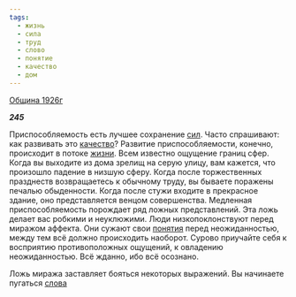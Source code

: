 ```yaml
---
tags:
  - жизнь
  - сила
  - труд
  - слово
  - понятие
  - качество
  - дом
---
```

[Община 1926г](https://127.0.0.1:4002/agni/1926)

___245___

Приспособляемость есть лучшее сохранение [сил](../../../tags/#сила). Часто спрашивают: как развивать это [качество](../../../tags/#качество)? Развитие приспособляемости, конечно, происходит в потоке [жизни](../../../tags/#жизнь). Всем известно ощущение границ сфер. Когда вы выходите из дома зрелищ на серую улицу, вам кажется, что произошло падение в низшую сферу. Когда после торжественных празднеств возвращаетесь к обычному труду, вы бываете поражены печалью обыденности. Когда после стужи входите в прекрасное здание, оно представляется венцом совершенства. Медленная приспособляемость порождает ряд ложных представлений. Эта ложь делает вас робкими и неуклюжими. Люди низкопоклонствуют перед миражом аффекта. Они сужают свои [понятия](../../../tags/#понятие) перед неожиданностью, между тем всё должно происходить наоборот. Сурово приучайте себя к восприятию противоположных ощущений, к овладению неожиданностью. Всё жданно, ибо всё осознано.   

Ложь миража заставляет бояться некоторых выражений. Вы начинаете пугаться [слова](../../../tags/#слово) 